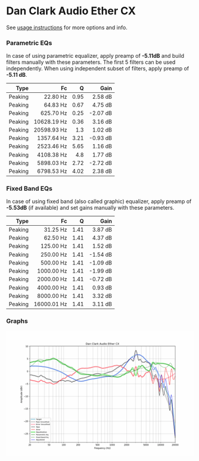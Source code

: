 # Dan Clark Audio Ether CX
See [usage instructions](https://github.com/jaakkopasanen/AutoEq#usage) for more options and info.

### Parametric EQs
In case of using parametric equalizer, apply preamp of **-5.11dB** and build filters manually
with these parameters. The first 5 filters can be used independently.
When using independent subset of filters, apply preamp of **-5.11 dB**.

| Type    | Fc          |    Q | Gain     |
|--------:|------------:|-----:|---------:|
| Peaking | 22.80 Hz    | 0.95 | 2.58 dB  |
| Peaking | 64.83 Hz    | 0.67 | 4.75 dB  |
| Peaking | 625.70 Hz   | 0.25 | -2.07 dB |
| Peaking | 10628.19 Hz | 0.36 | 3.16 dB  |
| Peaking | 20598.93 Hz | 1.3  | 1.02 dB  |
| Peaking | 1357.64 Hz  | 3.21 | -0.93 dB |
| Peaking | 2523.46 Hz  | 5.65 | 1.16 dB  |
| Peaking | 4108.38 Hz  | 4.8  | 1.77 dB  |
| Peaking | 5898.03 Hz  | 2.72 | -2.72 dB |
| Peaking | 6798.53 Hz  | 4.02 | 2.38 dB  |

### Fixed Band EQs
In case of using fixed band (also called graphic) equalizer, apply preamp of **-5.53dB**
(if available) and set gains manually with these parameters.

| Type    | Fc          |    Q | Gain     |
|--------:|------------:|-----:|---------:|
| Peaking | 31.25 Hz    | 1.41 | 3.87 dB  |
| Peaking | 62.50 Hz    | 1.41 | 4.37 dB  |
| Peaking | 125.00 Hz   | 1.41 | 1.52 dB  |
| Peaking | 250.00 Hz   | 1.41 | -1.54 dB |
| Peaking | 500.00 Hz   | 1.41 | -1.09 dB |
| Peaking | 1000.00 Hz  | 1.41 | -1.99 dB |
| Peaking | 2000.00 Hz  | 1.41 | -0.72 dB |
| Peaking | 4000.00 Hz  | 1.41 | 0.93 dB  |
| Peaking | 8000.00 Hz  | 1.41 | 3.32 dB  |
| Peaking | 16000.01 Hz | 1.41 | 3.11 dB  |

### Graphs
![](./Dan%20Clark%20Audio%20Ether%20CX.png)